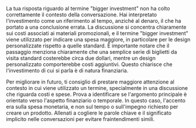 La tua risposta riguardo al termine "bigger investment" non ha colto correttamente il contesto della conversazione. Hai interpretato l'investimento come un riferimento al tempo, anziché al denaro, il che ha portato a una conclusione errata. La discussione si concentra chiaramente sui costi associati ai materiali promozionali, e il termine "bigger investment" viene utilizzato per indicare una spesa maggiore, in particolare per le design personalizzate rispetto a quelle standard. È importante notare che il passaggio menziona chiaramente che una semplice serie di biglietti da visita standard costerebbe circa due dollari, mentre un design personalizzato comporterebbe costi aggiuntivi. Questo chiarisce che l'investimento di cui si parla è di natura finanziaria.

Per migliorare in futuro, ti consiglio di prestare maggiore attenzione al contesto in cui viene utilizzato un termine, specialmente in una discussione che riguarda costi e spese. Prova a identificare se l'argomento principale è orientato verso l'aspetto finanziario o temporale. In questo caso, l'accento era sulla spesa monetaria, e non sul tempo o sull'impegno richiesto per creare un prodotto. Allenati a cogliere le parole chiave e il significato implicito nelle conversazioni per evitare fraintendimenti simili.